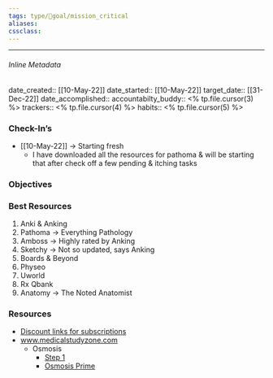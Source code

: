 ```yaml
---
tags: type/🎯goal/mission_critical 
aliases:
cssclass: 
---
```

---

###### Inline Metadata 
date_created:: [[10-May-22]]
date_started:: [[10-May-22]]
target_date:: [[31-Dec-22]]
date_accomplished::
accountabilty_buddy:: <% tp.file.cursor(3) %>
trackers:: <% tp.file.cursor(4) %>
habits:: <% tp.file.cursor(5) %>

### Check-In’s
- [[10-May-22]] → Starting fresh
	- I have downloaded all the resources for pathoma & will be starting that after check off a few pending & itching tasks
### Objectives

### Best Resources
1. Anki & Anking
2. Pathoma → Everything Pathology 
3. Amboss → Highly rated by Anking
4. Sketchy → Not so updated, says Anking
5. Boards & Beyond
6. Physeo
7. Uworld
8. Rx Qbank
9. Anatomy → The Noted Anatomist

### Resources
- [Discount links for subscriptions](https://www.ankipalace.com/discounts)
- www.medicalstudyzone.com
	- Osmosis
		- [Step 1](https://medicalstudyzone.com/osmosis-usmle-step-1-review-free-download/) 
		- [Osmosis Prime](https://medicalstudyzone.com/osmosis-prime-videos-875-videos-free-download/)


